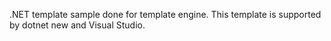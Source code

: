 .NET template sample done for template engine. This template is supported by dotnet new and Visual Studio.

